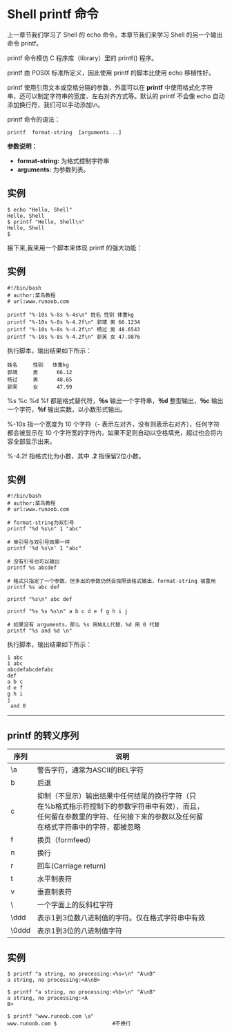# Shell printf 命令

上一章节我们学习了 Shell 的 echo 命令，本章节我们来学习 Shell 的另一个输出命令 printf。

printf 命令模仿 C 程序库（library）里的 printf() 程序。

printf 由 POSIX 标准所定义，因此使用 printf 的脚本比使用 echo 移植性好。

printf 使用引用文本或空格分隔的参数，外面可以在 **printf** 中使用格式化字符串，还可以制定字符串的宽度、左右对齐方式等。默认的 printf 不会像 echo 自动添加换行符，我们可以手动添加\\n。

printf 命令的语法：
```
printf  format-string  [arguments...]
```

**参数说明：**

-   **format-string:** 为格式控制字符串
-   **arguments:** 为参数列表。

## 实例
```
$ echo "Hello, Shell"  
Hello, Shell  
$ printf "Hello, Shell\n"  
Hello, Shell  
$  
```

接下来,我来用一个脚本来体现 printf 的强大功能：

## 实例
```
#!/bin/bash  
# author:菜鸟教程  
# url:www.runoob.com  
   
printf "%-10s %-8s %-4s\n" 姓名 性别 体重kg    
printf "%-10s %-8s %-4.2f\n" 郭靖 男 66.1234  
printf "%-10s %-8s %-4.2f\n" 杨过 男 48.6543  
printf "%-10s %-8s %-4.2f\n" 郭芙 女 47.9876  
```

执行脚本，输出结果如下所示：
```
姓名     性别   体重kg
郭靖     男      66.12
杨过     男      48.65
郭芙     女      47.99
```

%s %c %d %f 都是格式替代符，**％s** 输出一个字符串，**％d** 整型输出，**％c** 输出一个字符，**％f** 输出实数，以小数形式输出。

%-10s 指一个宽度为 10 个字符（**-** 表示左对齐，没有则表示右对齐），任何字符都会被显示在 10 个字符宽的字符内，如果不足则自动以空格填充，超过也会将内容全部显示出来。

%-4.2f 指格式化为小数，其中 **.2** 指保留2位小数。

## 实例
```
#!/bin/bash  
# author:菜鸟教程  
# url:www.runoob.com  
   
# format-string为双引号  
printf "%d %s\n" 1 "abc"  
  
# 单引号与双引号效果一样  
printf '%d %s\n' 1 "abc"  
  
# 没有引号也可以输出  
printf %s abcdef  
  
# 格式只指定了一个参数，但多出的参数仍然会按照该格式输出，format-string 被重用  
printf %s abc def  
  
printf "%s\n" abc def  
  
printf "%s %s %s\n" a b c d e f g h i j  
  
# 如果没有 arguments，那么 %s 用NULL代替，%d 用 0 代替  
printf "%s and %d \n"  
```

执行脚本，输出结果如下所示：
```
1 abc
1 abc
abcdefabcdefabc
def
a b c
d e f
g h i
j  
 and 0
```

---

## printf 的转义序列

| 序列  | 说明                                                                                                                                                                         |     |     |
| ----- | ---------------------------------------------------------------------------------------------------------------------------------------------------------------------------- | --- | --- |
| \a    | 警告字符，通常为ASCII的BEL字符                                                                                                                                               |     |     |
| b     | 后退                                                                                                                                                                         |     |     |
| c     | 抑制（不显示）输出结果中任何结尾的换行字符（只在%b格式指示符控制下的参数字符串中有效），而且，任何留在参数里的字符、任何接下来的参数以及任何留在格式字符串中的字符，都被忽略 |     |     |
| f     | 换页（formfeed）                                                                                                                                                             |     |     |
| n     | 换行                                                                                                                                                                         |     |     |
| r     | 回车(Carriage return)                                                                                                                                                        |     |     |
| t     | 水平制表符                                                                                                                                                                   |     |     |
| v     | 垂直制表符                                                                                                                                                                   |     |     |
| \     | 一个字面上的反斜杠字符                                                                                                                                                       |     |     |
| \ddd  | 表示1到3位数八进制值的字符。仅在格式字符串中有效                                                                                                                             |     |     |
| \0ddd | 表示1到3位的八进制值字符                                                                                                                                                     |     |     |

## 实例
```
$ printf "a string, no processing:<%s>\n" "A\nB"  
a string, no processing:<A\nB>  
  
$ printf "a string, no processing:<%b>\n" "A\nB"  
a string, no processing:<A  
B>  
  
$ printf "www.runoob.com \a"  
www.runoob.com $                  #不换行
```
